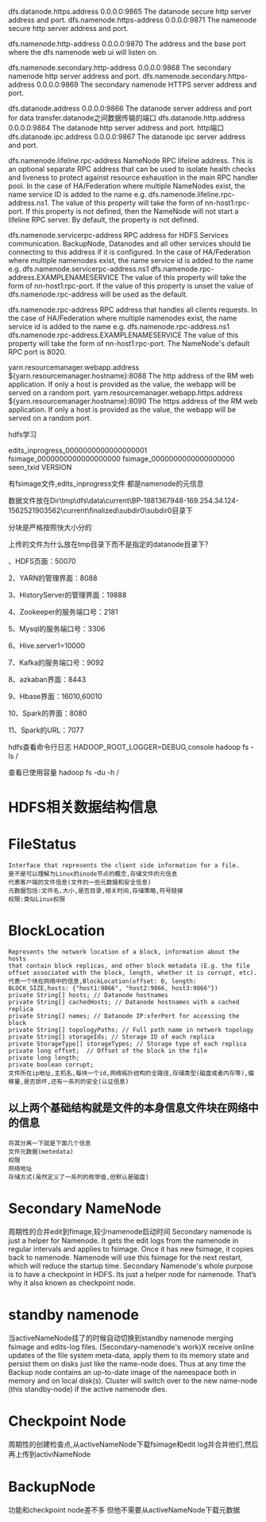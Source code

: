 dfs.datanode.https.address	0.0.0.0:9865	The datanode secure http server address and port.
dfs.namenode.https-address	0.0.0.0:9871	The namenode secure http server address and port.


dfs.namenode.http-address	0.0.0.0:9870	The address and the base port where the dfs namenode web ui will listen on.


dfs.namenode.secondary.http-address	0.0.0.0:9868	The secondary namenode http server address and port.
dfs.namenode.secondary.https-address	0.0.0.0:9869	The secondary namenode HTTPS server address and port.


dfs.datanode.address	0.0.0.0:9866	The datanode server address and port for data transfer.datanode之间数据传输的端口
dfs.datanode.http.address	0.0.0.0:9864	The datanode http server address and port. http端口
dfs.datanode.ipc.address	0.0.0.0:9867	The datanode ipc server address and port.  


dfs.namenode.lifeline.rpc-address		NameNode RPC lifeline address. This is an optional separate RPC address that can be used to isolate health checks and liveness to protect against resource exhaustion in the main RPC handler pool. In the case of HA/Federation where multiple NameNodes exist, the name service ID is added to the name e.g. dfs.namenode.lifeline.rpc-address.ns1. The value of this property will take the form of nn-host1:rpc-port. If this property is not defined, then the NameNode will not start a lifeline RPC server. By default, the property is not defined.

dfs.namenode.servicerpc-address		RPC address for HDFS Services communication. BackupNode, Datanodes and all other services should be connecting to this address if it is configured. In the case of HA/Federation where multiple namenodes exist, the name service id is added to the name e.g. dfs.namenode.servicerpc-address.ns1 dfs.namenode.rpc-address.EXAMPLENAMESERVICE The value of this property will take the form of nn-host1:rpc-port. If the value of this property is unset the value of dfs.namenode.rpc-address will be used as the default.

dfs.namenode.rpc-address		RPC address that handles all clients requests. In the case of HA/Federation where multiple namenodes exist, the name service id is added to the name e.g. dfs.namenode.rpc-address.ns1 dfs.namenode.rpc-address.EXAMPLENAMESERVICE The value of this property will take the form of nn-host1:rpc-port. The NameNode's default RPC port is 8020.

yarn.resourcemanager.webapp.address	${yarn.resourcemanager.hostname}:8088	The http address of the RM web application. If only a host is provided as the value, the webapp will be served on a random port.
yarn.resourcemanager.webapp.https.address	${yarn.resourcemanager.hostname}:8090	The https address of the RM web application. If only a host is provided as the value, the webapp will be served on a random port.


hdfs学习

edits_inprogress_0000000000000000001
fsimage_0000000000000000000
fsimage_0000000000000000000
seen_txid
VERSION

有fsimage文件,edits_inprogress文件
都是namenode的元信息

数据文件放在Dir\tmp\dfs\data\current\BP-1881367948-169.254.34.124-1562521903562\current\finalized\subdir0\subdir0目录下


分块是严格按照快大小分的




上传的文件为什么放在tmp目录下而不是指定的datanode目录下?




、HDFS页面：50070

2、YARN的管理界面：8088

3、HistoryServer的管理界面：19888

4、Zookeeper的服务端口号：2181

5、Mysql的服务端口号：3306

6、Hive.server1=10000

7、Kafka的服务端口号：9092

8、azkaban界面：8443

9、Hbase界面：16010,60010

10、Spark的界面：8080

11、Spark的URL：7077


hdfs查看命令行日志 HADOOP_ROOT_LOGGER=DEBUG,console hadoop fs -ls /

查看已使用容量
hadoop fs -du -h /



# HDFS相关数据结构信息
# FileStatus    
    Interface that represents the client side information for a file.
    是不是可以理解为Linux的inode节点的概念,存储文件的元信息
    代表客户端的文件信息(文件的一些元数据和安全信息)
    元数据包括:文件名,大小,是否目录,相关时间,存储策略,符号链接
    权限:类似Linux权限
# BlockLocation  
    Represents the network location of a block, information about the hosts
    that contain block replicas, and other block metadata (E.g. the file
    offset associated with the block, length, whether it is corrupt, etc).
    代表一个块在网络中的信息,BlockLocation(offset: 0, length: BLOCK_SIZE,hosts: {"host1:9866", "host2:9866, host3:9866"})
    private String[] hosts; // Datanode hostnames
    private String[] cachedHosts; // Datanode hostnames with a cached replica
    private String[] names; // Datanode IP:xferPort for accessing the block
    private String[] topologyPaths; // Full path name in network topology
    private String[] storageIds; // Storage ID of each replica
    private StorageType[] storageTypes; // Storage type of each replica
    private long offset;  // Offset of the block in the file
    private long length;
    private boolean corrupt;
    文件所在ip地址,主机名,每块一个id,网络拓扑结构的全路径,存储类型(磁盘或者内存等),偏移量,是否损坏,还有一系列的安全(认证信息)
## 以上两个基础结构就是文件的本身信息文件块在网络中的信息
    将其分离一下就是下面几个信息
    文件元数据(metedata)
    权限
    网络地址   
    存储方式(虽然定义了一系列的枚举值,但默认是磁盘)
# Secondary NameNode

周期性的合并edit到fimage,较少namenode启动时间
Secondary namenode is just a helper for Namenode.
It gets the edit logs from the namenode in regular intervals and applies to fsimage.
Once it has new fsimage, it copies back to namenode.
Namenode will use this fsimage for the next restart, which will reduce the startup time.
Secondary Namenode's whole purpose is to have a checkpoint in HDFS. Its just a helper node for namenode. That’s why it also known as checkpoint node.

# standby namenode

当activeNameNode挂了的时候自动切换到standby namenode
merging fsimage and edits-log files. (Secondary-namenode's work)X
receive online updates of the file system meta-data, apply them to its memory state and persist them on disks just like the name-node does.
Thus at any time the Backup node contains an up-to-date image of the namespace both in memory and on local disk(s).
Cluster will switch over to the new name-node (this standby-node) if the active namenode dies.

# Checkpoint Node
周期性的创建检查点,从activeNameNode下载fsimage和edit log并合并他们,然后再上传到activiNameNode
# BackupNode
功能和checkpoint node差不多
但他不需要从activeNameNode下载元数据
